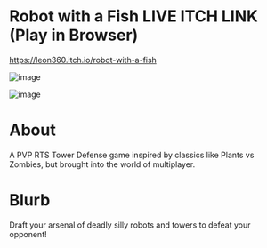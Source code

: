 # Robot with a Fish LIVE ITCH LINK (Play in Browser)
https://leon360.itch.io/robot-with-a-fish

![image](https://github.com/LLeon360/Untitled-ENGR96A-Game/assets/103869590/d4796c40-4187-4b00-bbe7-018013d97f27)


![image](https://github.com/LLeon360/Untitled-ENGR96A-Game/assets/103869590/fd2f887c-d230-4114-91ab-b4fc2687e326)

# About
A PVP RTS Tower Defense game inspired by classics like Plants vs Zombies, but brought into the world of multiplayer.

# Blurb
Draft your arsenal of deadly silly robots and towers to defeat your opponent! 
